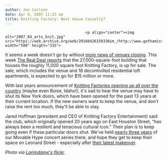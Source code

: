 ```yaml
---
author: Jen Carlson
date: Apr 4, 2007 11:23 am
title: Knitting Factory: Next Venue Casualty?
---
```


	
										<p align="center"><img alt="2007_04_arts_knit.jpg" src="https://web.archive.org/web/20160426150330im_/http://www.gothamist.com/attachments/arts_jen/2007_04_arts_knit.jpg" width="500" height="335">
</p><p>
It seems a week doesn&apos;t go by without <a href="https://web.archive.org/web/20160426150330/http://www.gothamist.com/2007/03/30/venues_1.php">more news of venues closing</a>. This week <a href="https://web.archive.org/web/20160426150330/http://www.therealdeal.net/breaking_news/2007/04/02/1175539525.php">The Real Deal reports</a> that the 27,000-square-foot building that houses the roughly 11,000 square foot Knitting Factory, is up for sale. The sale, which includes the venue and 18 decontrolled residential loft apartments, is expected to go for $15 million or more. 

</p><p>With last years announcement of <a href="https://web.archive.org/web/20160426150330/http://therealestate.observer.com/2006/01/the-knitting-factory-musics-new-death-star.html">Knitting Factories opening up all over the country</a> (maybe even Boise, Idaho!), it&apos;s sad to hear the venue may have to shut its New York doors, which have been opened for the past 13 years at their current location. If the new owners want to keep the venue, and don&apos;t raise the rent too much, they&apos;ll be able to stay.</p>

<p>Jared Hoffman (president and CEO of Knitting Factory Entertainment) said the club, which originally opened 20 years ago on East Houston Street, &#x201C;has always been a resilient and tenacious cultural icon.&#x201D; Their plan is to keep going even if these particular doors shut. We&apos;ve held <a href="https://web.archive.org/web/20160426150330/http://www.gothamist.com/2004/11/13/your_tuesday_night_plans_movable_hype.php">nearly three years</a> of our Movable Hype concert series there, and hope they get to keep their space on Leonard Street - especially after <a href="https://web.archive.org/web/20160426150330/http://www.gothamist.com/2007/01/26/gothamists_week_2.php">their latest makeover</a>.</p>

<p><em>Photo via <a href="https://web.archive.org/web/20160426150330/http://www.flickr.com/photos/larimdame/1537697/">Larimdame&apos;s flickr</a>.</em></p>					
										
									
				